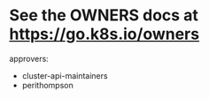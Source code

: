 # See the OWNERS docs at https://go.k8s.io/owners
approvers:
  - cluster-api-maintainers
  - perithompson
